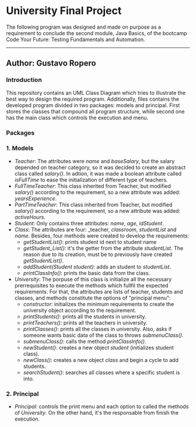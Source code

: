 # University Final Project
The following program was designed and made on purpose as a requirement to conclude the second module, Java Basics, 
of the bootcamp Code Your Future: Testing Fundamentals and Automation.
____________________________________________________________________________________________
## Author: Gustavo Ropero
### Introduction
This repository contains an UML Class Diagram which tries to illustrate the best way to design the required program. Additionally,
files contains the developed program divided in two packages: models and principal. First stores the classes that compound all program structure,
while second one has the main class which controls the execution and menu.
### Packages
### 1. Models
- *Teacher*: The attributes were _name_ and _baseSalary_, but the salary depended on teacher category, so it was decided to create an abstract class called _salary()_.
  In adtion, it was made a boolean attribute called _isFullTime_ to ease the initialization of different type of teachers.
- *FullTimeTeacher*: This class inherited from Teacher, but modified _salary()_ according to the requirement, so a new attribute was added: _yearsExperience_.
- *PartTimeTeacher*: This class inherited from Teacher, but modified _salary()_ according to the requirement, so a new attribute was added: _activeHours_.
- *Student*: Only contains three attributes: _name_, _age_, _idStudent_.
- *Class*: The attributes are four: _teacher, _classroom_, _studentList_ and _name_. Besides, four methods were created to develop the requirements:
  - _getStudentList()_: prints student id next to student name
  - _getStudent_List()_: it's the getter from the attribute _studentList_. The reason due to its creation, must be to previously have created _getStudentList()_.
  - _addStudent(Student student)_: adds an student to _studentList_.
  - _printClassInfo()_: prints the basic data from the class.
- *University*: The porpuse of this class is initialize all the necessary prerrequisites to execute the methods which fullfil the expected requirements. For that,
  the attributes are lists of teacher, students and classes, and methods constitute the options of "principal menu":
  - _constructor_: initializes the minimum requirements to create the university object according to the requirement.
  - _printStudents()_: prints all the students in university.
  - _printTeachers()_: prints all the teachers in university.
  - _printClasses()_: prints all the classes in university. Also, asks if someone wants basic data of the class to throws _submenuClass()_.
  - _submenuClass()_: calls the method _printClassInfo()_.
  - _newStudent()_: creates a new object _student_ (initializes student class).
  - _newClass()_: creates a new object _class_ and begin a cycle to add students.
  - _searchStudent()_: searches all classes where a specific student is into.
### 2. Principal
- *Principal:* controls the print menu and each option to called the methods of _University_. On the other hand, it's the responsable from finish the execution.
